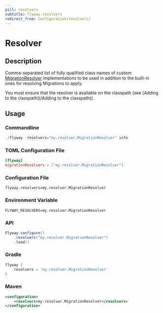 ```yaml
---
pill: resolvers
subtitle: flyway.resolvers
redirect_from: Configuration/resolvers/
---
```


# Resolver

## Description
Comma-separated list of fully qualified class names of custom [MigrationResolver](https://javadoc.io/doc/org.flywaydb/flyway-core/latest/org/flywaydb/core/api/resolver/MigrationResolver.html) implementations to be used in addition to the built-in ones for resolving Migrations to apply.

You must ensure that the resolver is available on the classpath (see [Adding to the classpath](/Adding to the classpath)).

## Usage

### Commandline
```powershell
./flyway -resolvers="my.resolver.MigrationResolver" info
```

### TOML Configuration File
```toml
[flyway]
migrationResolvers = ["my.resolver.MigrationResolver"]
```

### Configuration File
```properties
flyway.resolvers=my.resolver.MigrationResolver
```

### Environment Variable
```properties
FLYWAY_RESOLVERS=my.resolver.MigrationResolver
```

### API
```java
Flyway.configure()
    .resolvers("my.resolver.MigrationResolver")
    .load()
```

### Gradle
```groovy
flyway {
    resolvers = 'my.resolver.MigrationResolver'
}
```

### Maven
```xml
<configuration>
    <resolvers>my.resolver.MigrationResolver</resolvers>
</configuration>
```
